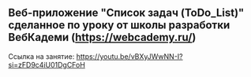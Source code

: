 ## Веб-приложение "Список задач (ToDo_List)" сделанное по уроку от школы разработки ВебКадеми (https://webcademy.ru/)


Ссылка на занятие: https://youtu.be/vBXyJWwNN-I?si=zFD9c4iU01DgCFoH

